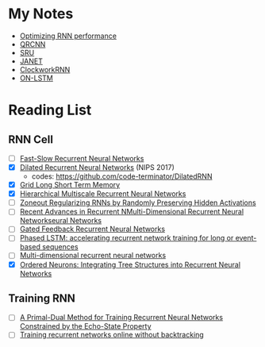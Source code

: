 # My Notes

- [Optimizing RNN performance](Optimizing_RNN_performance/Optimizing_RNN_performance.pdf)
- [QRCNN](Quasi-Recurrent_neural_network/Quasi-Recurrent_neural_network.pdf)
- [SRU](Training_RNNs_as_Fast_as_CNNs/Training_RNNs_as_Fast_as_CNNs.pdf)
- [JANET](The_Unreasonable_Effectiveness_of_the_Forget_Gate/The_Unreasonable_Effectiveness_of_the_Forget_Gate.pdf)
- [ClockworkRNN](A_Clockwork_RNN.md)
- [ON-LSTM](ON-LSTM/ON-LSTM.pdf)

# Reading List

## RNN Cell

- [ ] [Fast-Slow Recurrent Neural Networks](https://arxiv.org/abs/1705.08639)
- [x] [Dilated Recurrent Neural Networks](https://arxiv.org/abs/1710.02224) (NIPS 2017)
    - codes: https://github.com/code-terminator/DilatedRNN
- [x] [Grid Long Short Term Memory](https://arxiv.org/abs/1507.01526)
- [x] [Hierarchical Multiscale Recurrent Neural Networks](https://arxiv.org/abs/1609.01704)
- [ ] [Zoneout Regularizing RNNs by Randomly Preserving Hidden Activations](https://arxiv.org/abs/1606.01305)
- [ ] [Recent Advances in Recurrent NMulti-Dimensional Recurrent Neural Networkseural Networks](https://arxiv.org/abs/1801.01078)
- [ ] [Gated Feedback Recurrent Neural Networks](https://arxiv.org/abs/1502.02367)
- [ ] [Phased LSTM: accelerating recurrent network training for long or event-based sequences](https://papers.nips.cc/paper/6310-phased-lstm-accelerating-recurrent-network-training-for-long-or-event-based-sequences.pdf)
- [ ] [Multi-dimensional recurrent neural networks](https://arxiv.org/pdf/0705.2011.pdf)
- [x] [Ordered Neurons: Integrating Tree Structures into Recurrent Neural Networks](https://openreview.net/pdf?id=B1l6qiR5F7)

## Training RNN

- [ ] [A Primal-Dual Method for Training Recurrent Neural Networks Constrained by the Echo-State Property](https://arxiv.org/pdf/1311.6091.pdf)
- [ ] [Training recurrent networks online without backtracking](https://arxiv.org/abs/1507.07680)
